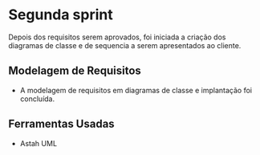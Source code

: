 # Segunda sprint
Depois dos requisitos serem aprovados, foi iniciada a criação dos diagramas de classe e de sequencia a serem apresentados ao cliente.
## Modelagem de Requisitos
* A modelagem de requisitos em diagramas de classe e implantação foi concluída.
## Ferramentas Usadas
* Astah UML
